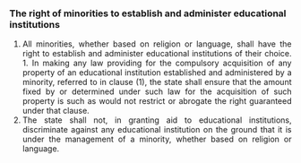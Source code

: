 ### The right of minorities to establish and administer educational institutions

1. <div style="text-align: justify"> All minorities, whether based on religion or language, shall have the right to establish and administer educational institutions of their choice.
    1. In making any law providing for the compulsory acquisition of any property of an educational institution established and administered by a minority, referred to in clause (1), the state shall ensure that the amount fixed by or determined under such law for the acquisition of such property is such as would not restrict or abrogate the right guaranteed under that clause.
2. <div style="text-align: justify"> The state shall not, in granting aid to educational institutions, discriminate against any educational institution on the ground that it is under the management of a minority, whether based on religion or language.
